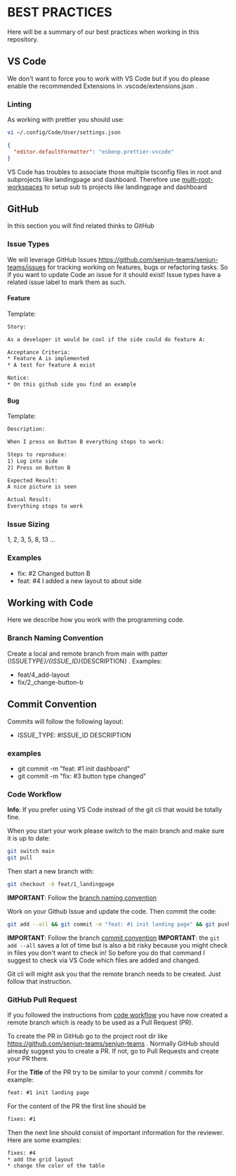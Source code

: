 # BEST PRACTICES

Here will be a summary of our best practices when working in this repository.

## VS Code

We don't want to force you to work with VS Code but if you do please enable the recommended Extensions in .vscode/extensions.json .

### Linting

As working with prettier you should use:

```bash
vi ~/.config/Code/User/settings.json
```

```json
{
  "editor.defaultFormatter": "esbenp.prettier-vscode"
}
```

VS Code has troubles to associate those multiple tsconfig files in root and subprojects like landingpage and dashboard. Therefore use [multi-root-workspaces](https://code.visualstudio.com/docs/editor/multi-root-workspaces) to setup sub ts projects like landingpage and dashboard

## GitHub

In this section you will find related thinks to GitHub

### Issue Types

We will leverage GitHub Issues <https://github.com/senjun-teams/senjun-teams/issues> for tracking working on features, bugs or refactoring tasks. So if you want to update Code an issue for it should exist! Issue types have a related issue label to mark them as such.

#### Feature

Template:

```txt
Story:

As a developer it would be cool if the side could do feature A:

Acceptance Criteria:
* Feature A is implemented
* A test for feature A exist

Notice:
* On this github side you find an example
```

#### Bug

Template:

```txt
Description:

When I press on Button B everything stops to work:

Steps to reproduce:
1) Log into side
2) Press on Button B

Expected Result:
A nice picture is seen

Actual Result:
Everything stops to work
```

### Issue Sizing

1, 2, 3, 5, 8, 13 ...

### Examples

- fix: #2 Changed button B
- feat: #4 I added a new layout to about side

## Working with Code

Here we describe how you work with the programming code.

### Branch Naming Convention

Create a local and remote branch from main with patter {ISSUE*TYPE}/{ISSUE_ID}*{DESCRIPTION} . Examples:

- feat/4_add-layout
- fix/2_change-button-b

## Commit Convention

Commits will follow the following layout:

- ISSUE_TYPE: #ISSUE_ID DESCRIPTION

### examples

- git commit -m "feat: #1 init dashboard"
- git commit -m "fix: #3 button type changed"

### Code Workflow

**Info**: If you prefer using VS Code instead of the git cli that would be totally fine.

When you start your work please switch to the main branch and make sure it is up to date:

```bash
git switch main
git pull
```

Then start a new branch with:

```bash
git checkout -b feat/1_landingpage
```

**IMPORTANT**: Follow the [branch naming convention](#branch-naming-convention)

Work on your Github Issue and update the code. Then commit the code:

```bash
git add --all && git commit -m "feat: #1 init landing page" && git push
```

**IMPORTANT**: Follow the branch [commit convention](#commit-convention)
**IMPORTANT**: the `git add --all` saves a lot of time but is also a bit risky because you might check in files you don't want to check in! So before you do that command I suggest to check via VS Code which files are added and changed.

Git cli will might ask you that the remote branch needs to be created. Just follow that instruction.

### GitHub Pull Request

If you followed the instructions from [code workflow](#code-workflow) you have now created a remote branch which is ready to be used as a Pull Request (PR).

To create the PR in GitHub go to the project root dir like https://github.com/senjun-teams/senjun-teams . Normally GitHub should already suggest you to create a PR. If not, go to Pull Requests and create your PR there.

For the **Title** of the PR try to be similar to your commit / commits for example:

```txt
feat: #1 init landing page
```

For the content of the PR the first line should be

```txt
fixes: #1
```

Then the next line should consist of important information for the reviewer. Here are some examples:

```txt
fixes: #4
* add the grid layout
* change the color of the table
```
